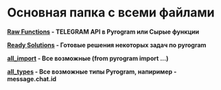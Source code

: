 # Основная папка с всеми файлами

**[Raw Functions](https://github.com/Josesofdess/python-Help/tree/main/pyrogram/Raw%20Functions) - TELEGRAM API в Pyrogram или Сырые функции**

**[Ready Solutions](https://github.com/Josesofdess/python-Help/tree/main/pyrogram/Ready%20Solutions) - Готовые решения некоторых задач по pyrogram**

**[all_import](https://github.com/Josesofdess/python-Help/tree/main/pyrogram/all_import) - Все возможные (from pyrogram import ...)**

**[all_types](https://github.com/Josesofdess/python-Help/tree/main/pyrogram/all_types) - Все возможные типы Pyrogram, напиример - message.chat.id**
